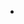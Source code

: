 - 

<!---
Access42code/Access42code is a ✨ special ✨ repository because its `README.md` (this file) appears on your GitHub profile.
You can click the Preview link to take a look at your changes.
--->
